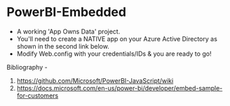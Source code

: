 # PowerBI-Embedded
- A working 'App Owns Data' project. 
- You'll need to create a NATIVE app on your Azure Active Directory as shown in the second link below.
- Modify Web.config with your credentials/IDs & you are ready to go!

Bibliography -
1) https://github.com/Microsoft/PowerBI-JavaScript/wiki
2) https://docs.microsoft.com/en-us/power-bi/developer/embed-sample-for-customers
